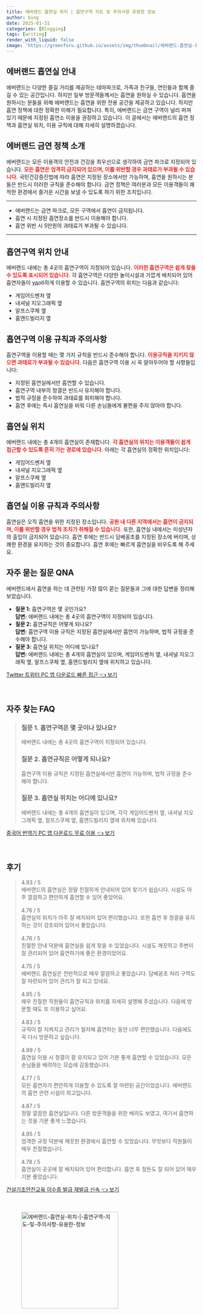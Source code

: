 ```yaml
---
title: 에버랜드 흡연실 위치 | 흡연구역 지도 및 주의사항 유용한 정보
author: bing
date: 2025-01-31
categories: [Blogging]
tags: [writing]
render_with_liquid: false
image: 'https://greenforu.github.io/assets/img/thumbnail/에버랜드-흡연실-위치-|-흡연구역-지도-및-주의사항-유용한-정보.webp'
---
```



<h2 id='에버랜드_흡연실_안내'>에버랜드 흡연실 안내</h2>

<p>에버랜드는 다양한 즐길 거리를 제공하는 테마파크로, 가족과 친구들, 연인들과 함께 즐길 수 있는 공간입니다. 하지만 일부 방문객들께서는 흡연을 원하실 수 있습니다. 흡연을 원하시는 분들을 위해 에버랜드는 흡연을 위한 전용 공간을 제공하고 있습니다. 하지만 흡연 정책에 대한 정확한 이해가 필요합니다. 특히, 에버랜드는 금연 구역이 널리 퍼져 있기 때문에 지정된 흡연소 이용을 권장하고 있습니다. 이 글에서는 에버랜드의 흡연 정책과 흡연실 위치, 이용 규칙에 대해 자세히 설명하겠습니다.</p>

<h2 id='에버랜드_금연정책'>에버랜드 금연 정책 소개</h2>

<p>에버랜드는 모든 이용객의 안전과 건강을 최우선으로 생각하여 금연 파크로 지정되어 있습니다. <b><span style="color: #ee2323;">모든 흡연은 엄격히 금지되어 있으며, 이를 위반할 경우 과태료가 부과될 수 있습니다.</span></b> 국민건강증진법에 따라 흡연은 지정된 장소에서만 가능하며, 흡연을 원하시는 분들은 반드시 이러한 규칙을 준수해야 합니다. 금연 정책은 여러분과 모든 이용객들이 쾌적한 환경에서 즐거운 시간을 보낼 수 있도록 하기 위한 조치입니다.</p>

<hr />

<ul>
    <li>에버랜드는 금연 파크로, 모든 구역에서 흡연이 금지됩니다.</li>
    <li>흡연 시 지정된 흡연장소를 반드시 이용해야 합니다.</li>
    <li>흡연 위반 시 5만원의 과태료가 부과될 수 있습니다.</li>
</ul>

<hr />

<h2 id='흡연구역_위치_안내'>흡연구역 위치 안내</h2>

<p>에버랜드 내에는 총 4곳의 흡연구역이 지정되어 있습니다. <b><span style="color: #ee2323;">이러한 흡연구역은 쉽게 찾을 수 있도록 표시되어 있습니다.</span></b> 각 흡연구역은 다양한 놀이시설과 가깝게 배치되어 있어 흡연자들이 удоб하게 이용할 수 있습니다. 흡연구역의 위치는 다음과 같습니다:</p>

<ul>
    <li>게임어드벤처 옆</li>
    <li>내셔널 지오그래픽 옆</li>
    <li>알프스쿠체 옆</li>
    <li>홈앤드빌리지 옆</li>
</ul>

<h2 id='흡연구역_이용_규칙과_주의사항'>흡연구역 이용 규칙과 주의사항</h2>

<p>흡연구역을 이용할 때는 몇 가지 규칙을 반드시 준수해야 합니다. <b><span style="color: #ee2323;">이용규칙을 지키지 않으면 과태료가 부과될 수 있습니다.</span></b> 다음은 흡연구역 이용 시 꼭 알아두어야 할 사항들입니다:</p>

<ul>
    <li>지정된 흡연실에서만 흡연할 수 있습니다.</li>
    <li>흡연구역 내부의 청결은 반드시 유지해야 합니다.</li>
    <li>법적 규정을 준수하여 과태료를 회피해야 합니다.</li>
    <li>흡연 후에는 즉시 흡연실을 비워 다른 손님들에게 불편을 주지 않아야 합니다.</li>
</ul>

<h2 id='흡연실_위치'>흡연실 위치</h2>

<p>에버랜드 내에는 총 4개의 흡연실이 존재합니다. <b><span style="color: #ee2323;">각 흡연실의 위치는 이용객들이 쉽게 접근할 수 있도록 흔히 가는 경로에 있습니다.</span></b> 아래는 각 흡연실의 정확한 위치입니다:</p>

<ul>
    <li>게임어드벤처 옆</li>
    <li>내셔널 지오그래픽 옆</li>
    <li>알프스쿠체 옆</li>
    <li>홈앤드빌리지 옆</li>
</ul>

<h2 id='흡연실_이용_규칙과_주의사항'>흡연실 이용 규칙과 주의사항</h2>

<p>흡연실은 오직 흡연을 위한 지정된 장소입니다. <b><span style="color: #ee2323;">공원 내 다른 지역에서는 흡연이 금지되며, 이를 위반할 경우 법적 조치가 취해질 수 있습니다.</span></b> 또한, 흡연실 내에서는 미성년자의 출입이 금지되어 있습니다. 흡연 후에는 반드시 담배꽁초를 지정된 장소에 버리며, 상쾌한 환경을 유지하는 것이 중요합니다. 흡연 후에는 빠르게 흡연실을 비우도록 해 주세요.</p>

<h2 id='자주_묻는_질문_QNA'>자주 묻는 질문 QNA</h2>

<p>에버랜드에서 흡연을 하는 데 관련된 가장 많이 묻는 질문들과 그에 대한 답변을 정리해 보았습니다.</p>

<ul>
    <li>
        <b>질문 1:</b> 흡연구역은 몇 곳인가요?<br>
        <b>답변:</b> 에버랜드 내에는 총 4곳의 흡연구역이 지정되어 있습니다.
    </li>
    <li>
        <b>질문 2:</b> 흡연규칙은 어떻게 되나요?<br>
        <b>답변:</b> 흡연구역 이용 규칙은 지정된 흡연실에서만 흡연이 가능하며, 법적 규정을 준수해야 합니다.
    </li>
    <li>
        <b>질문 3:</b> 흡연실 위치는 어디에 있나요?<br>
        <b>답변:</b> 에버랜드 내에는 총 4개의 흡연실이 있으며, 게임어드벤처 옆, 내셔널 지오그래픽 옆, 알프스쿠체 옆, 홈앤드빌리지 옆에 위치하고 있습니다.
    </li>
</ul>


<p><a class="click-button" title="Twitter 트위터 PC 앱 다운로드 빠른 접근" href="https://greenforu.github.io/posts/Twitter-%ED%8A%B8%EC%9C%84%ED%84%B0-PC-%EC%95%B1-%EB%8B%A4%EC%9A%B4%EB%A1%9C%EB%93%9C-%EB%B9%A0%EB%A5%B8-%EC%A0%91%EA%B7%BC/" rel="dofollow">Twitter 트위터 PC 앱 다운로드 빠른 접근 👈 보기</a></p><br>
<h2 id='자주_찾는_FAQ'>자주 찾는 FAQ</h2>
<div itemscope="" itemtype="https://schema.org/FAQPage">
<blockquote>
<div itemscope="" itemprop="mainEntity" itemtype="https://schema.org/Question">
<h3 itemprop="name">질문 1. 흡연구역은 몇 곳이나 있나요?</h3>
<div itemscope="" itemprop="acceptedAnswer" itemtype="https://schema.org/Answer">
<span itemprop="text">
<p>에버랜드 내에는 총 4곳의 흡연구역이 지정되어 있습니다.</p>
</span>
</div>
</div>
<div itemscope="" itemprop="mainEntity" itemtype="https://schema.org/Question">
<h3 itemprop="name">질문 2. 흡연규칙은 어떻게 되나요?</h3>
<div itemscope="" itemprop="acceptedAnswer" itemtype="https://schema.org/Answer">
<span itemprop="text">
<p>흡연구역 이용 규칙은 지정된 흡연실에서만 흡연이 가능하며, 법적 규정을 준수해야 합니다.</p>
</span>
</div>
</div>
<div itemscope="" itemprop="mainEntity" itemtype="https://schema.org/Question">
<h3 itemprop="name">질문 3. 흡연실 위치는 어디에 있나요?</h3>
<div itemscope="" itemprop="acceptedAnswer" itemtype="https://schema.org/Answer">
<span itemprop="text">
<p>에버랜드 내에는 총 4개의 흡연실이 있으며, 각각 게임어드벤처 옆, 내셔널 지오그래픽 옆, 알프스쿠체 옆, 홈앤드빌리지 옆에 위치해 있습니다.</p>
</span>
</div>
</div>
</blockquote>
</div>
<p><a class="click-button" title="중국어 번역기 PC 앱 다운로드 무료 이용" href="https://greenforu.github.io/posts/%EC%A4%91%EA%B5%AD%EC%96%B4-%EB%B2%88%EC%97%AD%EA%B8%B0-PC-%EC%95%B1-%EB%8B%A4%EC%9A%B4%EB%A1%9C%EB%93%9C-%EB%AC%B4%EB%A3%8C-%EC%9D%B4%EC%9A%A9/" rel="dofollow">중국어 번역기 PC 앱 다운로드 무료 이용 👈 보기</a></p><br>
<h2 id='후기'>후기</h2>
<div itemscope itemtype="https://schema.org/Product">
  <blockquote>
  <div itemprop="review" itemscope itemtype="https://schema.org/Review">
      <div itemprop="reviewRating" itemscope itemtype="https://schema.org/Rating"> <span itemprop="ratingValue">4.93</span> / <span itemprop="bestRating">5</span> </div>
      <span itemprop="reviewBody">에버랜드의 흡연실은 정말 친절하게 안내되어 있어 찾기가 쉽습니다. 시설도 아주 깔끔하고 편안하게 흡연할 수 있어 좋았어요.</span>
  </div>
  <br>
  <div itemprop="review" itemscope itemtype="https://schema.org/Review">
      <div itemprop="reviewRating" itemscope itemtype="https://schema.org/Rating"> <span itemprop="ratingValue">4.76</span> / <span itemprop="bestRating">5</span> </div>
      <span itemprop="reviewBody">흡연실의 위치가 아주 잘 배치되어 있어 편리했습니다. 또한 흡연 후 청결을 유지하는 것이 강조되어 있어서 좋았습니다.</span>
  </div>
  <br>
  <div itemprop="review" itemscope itemtype="https://schema.org/Review">
      <div itemprop="reviewRating" itemscope itemtype="https://schema.org/Rating"> <span itemprop="ratingValue">4.76</span> / <span itemprop="bestRating">5</span> </div>
      <span itemprop="reviewBody">친절한 안내 덕분에 흡연실을 쉽게 찾을 수 있었습니다. 시설도 깨끗하고 주변이 잘 관리되어 있어 흡연하기에 좋은 환경이었어요.</span>
  </div>
  <br>
  <div itemprop="review" itemscope itemtype="https://schema.org/Review">
      <div itemprop="reviewRating" itemscope itemtype="https://schema.org/Rating"> <span itemprop="ratingValue">4.75</span> / <span itemprop="bestRating">5</span> </div>
      <span itemprop="reviewBody">에버랜드 흡연실은 전반적으로 매우 깔끔하고 좋았습니다. 담배꽁초 처리 구역도 잘 마련되어 있어 관리가 잘 되고 있네요.</span>
  </div>
  <br>
  <div itemprop="review" itemscope itemtype="https://schema.org/Review">
      <div itemprop="reviewRating" itemscope itemtype="https://schema.org/Rating"> <span itemprop="ratingValue">4.95</span> / <span itemprop="bestRating">5</span> </div>
      <span itemprop="reviewBody">매우 친절한 직원들이 흡연규칙과 위치를 자세히 설명해 주셨습니다. 다음에 방문할 때도 또 이용하고 싶어요.</span>
  </div>
  <br>
  <div itemprop="review" itemscope itemtype="https://schema.org/Review">
      <div itemprop="reviewRating" itemscope itemtype="https://schema.org/Rating"> <span itemprop="ratingValue">4.83</span> / <span itemprop="bestRating">5</span> </div>
      <span itemprop="reviewBody">규칙이 잘 지켜지고 관리가 철저해 흡연하는 동안 너무 편안했습니다. 다음에도 꼭 다시 방문하고 싶습니다.</span>
  </div>
  <br>
  <div itemprop="review" itemscope itemtype="https://schema.org/Review">
      <div itemprop="reviewRating" itemscope itemtype="https://schema.org/Rating"> <span itemprop="ratingValue">4.99</span> / <span itemprop="bestRating">5</span> </div>
      <span itemprop="reviewBody">흡연실 이용 시 청결이 잘 유지되고 있어 기분 좋게 흡연할 수 있었습니다. 모든 손님들을 배려하는 모습에 감동했습니다.</span>
  </div>
  <br>
  <div itemprop="review" itemscope itemtype="https://schema.org/Review">
      <div itemprop="reviewRating" itemscope itemtype="https://schema.org/Rating"> <span itemprop="ratingValue">4.77</span> / <span itemprop="bestRating">5</span> </div>
      <span itemprop="reviewBody">모든 흡연자가 편안하게 이용할 수 있도록 잘 마련된 공간이었습니다. 에버랜드의 흡연 관련 시설이 최고입니다.</span>
  </div>
  <br>
  <div itemprop="review" itemscope itemtype="https://schema.org/Review">
      <div itemprop="reviewRating" itemscope itemtype="https://schema.org/Rating"> <span itemprop="ratingValue">4.87</span> / <span itemprop="bestRating">5</span> </div>
      <span itemprop="reviewBody">정말 깔끔한 흡연실입니다. 다른 방문객들을 위한 배려도 보였고, 여기서 흡연하는 것을 기분 좋게 느꼈습니다.</span>
  </div>
  <br>
  <div itemprop="review" itemscope itemtype="https://schema.org/Review">
      <div itemprop="reviewRating" itemscope itemtype="https://schema.org/Rating"> <span itemprop="ratingValue">4.95</span> / <span itemprop="bestRating">5</span> </div>
      <span itemprop="reviewBody">엄격한 규정 덕분에 깨끗한 환경에서 흡연할 수 있었습니다. 무엇보다 직원들이 매우 친절했습니다.</span>
  </div>
  <br>
  <div itemprop="review" itemscope itemtype="https://schema.org/Review">
      <div itemprop="reviewRating" itemscope itemtype="https://schema.org/Rating"> <span itemprop="ratingValue">4.78</span> / <span itemprop="bestRating">5</span> </div>
      <span itemprop="reviewBody">흡연실이 곳곳에 잘 배치되어 있어 편리합니다. 흡연 후 정돈도 잘 되어 있어 매우 기분 좋았습니다.</span>
  </div>
  </blockquote>
</div>
<p><a class="click-button" title="건설기초안전교육 이수증 발급 재발급 신속" href="https://greenforu.github.io/posts/%EA%B1%B4%EC%84%A4%EA%B8%B0%EC%B4%88%EC%95%88%EC%A0%84%EA%B5%90%EC%9C%A1-%EC%9D%B4%EC%88%98%EC%A6%9D-%EB%B0%9C%EA%B8%89-%EC%9E%AC%EB%B0%9C%EA%B8%89-%EC%8B%A0%EC%86%8D/" rel="dofollow">건설기초안전교육 이수증 발급 재발급 신속 👈 보기</a></p><br>
<figure class="image"><img src="https://greenforu.github.io/assets/img/thumbnail/에버랜드-흡연실-위치-|-흡연구역-지도-및-주의사항-유용한-정보.webp" alt="에버랜드-흡연실-위치-|-흡연구역-지도-및-주의사항-유용한-정보" width="256" height="256"></figure>